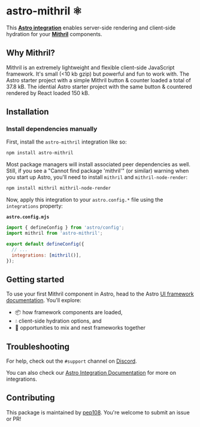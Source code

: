# astro-mithril ⚛️

This **[Astro integration](https://docs.astro.build/en/guides/integrations-guide/)** enables server-side rendering and client-side hydration for your **[Mithril](https://mithril.js.org/)** components.

## Why Mithril?

Mithril is an extremely lightweight and flexible client-side JavaScript framework. It's small (<10 kb gzip) but powerful and fun to work with. The Astro starter project with a simple Mithril button & counter loaded a total of 37.8 kB. The idential Astro starter project with the same button & countered rendered by React loaded 150 kB.

## Installation

### Install dependencies manually

First, install the `astro-mithril` integration like so:

```sh
npm install astro-mithril
```

Most package managers will install associated peer dependencies as well. Still, if you see a "Cannot find package 'mithril'" (or similar) warning when you start up Astro, you'll need to install `mithril` and `mithril-node-render`:

```sh
npm install mithril mithril-node-render
```

Now, apply this integration to your `astro.config.*` file using the `integrations` property:

__`astro.config.mjs`__

```js ins={2} "mithril()"
import { defineConfig } from 'astro/config';
import mithril from 'astro-mithril';

export default defineConfig({
  // ...
  integrations: [mithril()],
});
```

## Getting started

To use your first Mithril component in Astro, head to the Astro [UI framework documentation](https://docs.astro.build/en/core-concepts/framework-components/). You'll explore:
- 📦 how framework components are loaded,
- 💧 client-side hydration options, and
- 🤝 opportunities to mix and nest frameworks together

## Troubleshooting

For help, check out the `#support` channel on [Discord](https://astro.build/chat).

You can also check our [Astro Integration Documentation](https://docs.astro.build/en/guides/integrations-guide/) for more on integrations.

## Contributing

This package is maintained by [pep108](https://github.com/pep108/). You're welcome to submit an issue or PR!
